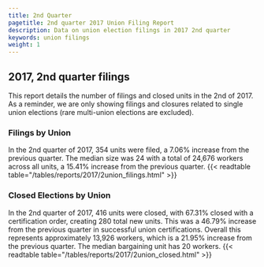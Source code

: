 ```yaml
---
title: 2nd Quarter 
pagetitle: 2nd quarter 2017 Union Filing Report
description: Data on union election filings in 2017 2nd quarter 
keywords: union filings
weight: 1
---
```


## 2017, 2nd quarter filings

This report details the number of filings and closed units in the 2nd of 2017. As a reminder, we are only showing filings and closures related to single union elections (rare multi-union elections are excluded).

### Filings by Union
In the 2nd quarter of 2017, 354 units were filed, a 7.06% increase from the previous quarter. The median size was 24 with a total of 24,676 workers across all units, a 15.41% increase from the previous quarter.
{{< readtable table="/tables/reports/2017/2union_filings.html" >}}

### Closed Elections by Union
In the 2nd quarter of 2017, 416 units were closed, with 67.31% closed with a certification order, creating 280 total new units. This was a 46.79% increase from the previous quarter in successful union certifications. Overall this represents approximately 13,926 workers, which is a 21.95% increase from the previous quarter. The median bargaining unit has 20 workers.
{{< readtable table="/tables/reports/2017/2union_closed.html" >}}
